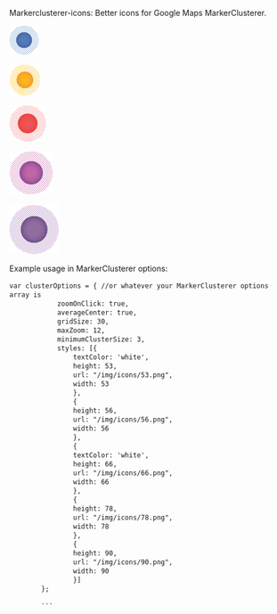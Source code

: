 Markerclusterer-icons: Better icons for Google Maps MarkerClusterer.


![53px](53.png)

![56px](56.png)

![66px](66.png)

![78px](78.png)

![90px](90.png)

Example usage in MarkerClusterer options:

```
var clusterOptions = { //or whatever your MarkerClusterer options array is
			zoomOnClick: true,
			averageCenter: true,
			gridSize: 30,
			maxZoom: 12,
			minimumClusterSize: 3,
			styles: [{
				textColor: 'white',
				height: 53,
				url: "/img/icons/53.png",
				width: 53
				},
				{
				height: 56,
				url: "/img/icons/56.png",
				width: 56
				},
				{
				textColor: 'white',
				height: 66,
				url: "/img/icons/66.png",
				width: 66
				},
				{
				height: 78,
				url: "/img/icons/78.png",
				width: 78
				},
				{
				height: 90,
				url: "/img/icons/90.png",
				width: 90
				}]
		};
		
		```
